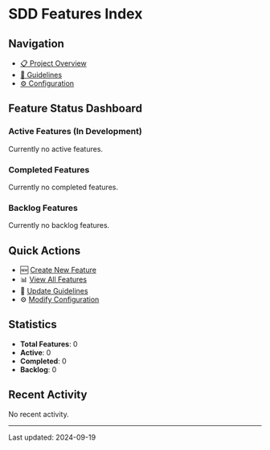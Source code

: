 # SDD Features Index

## Navigation
- [📋 Project Overview](00-overview.md)
- [📖 Guidelines](../.sdd/guidelines.md)
- [⚙️ Configuration](../.sdd/config.json)

## Feature Status Dashboard

### Active Features (In Development)
Currently no active features.

### Completed Features
Currently no completed features.

### Backlog Features
Currently no backlog features.

## Quick Actions
- 🆕 [Create New Feature](active/)
- 📊 [View All Features](.)
- 📝 [Update Guidelines](../.sdd/guidelines.md)
- ⚙️ [Modify Configuration](../.sdd/config.json)

## Statistics
- **Total Features**: 0
- **Active**: 0
- **Completed**: 0
- **Backlog**: 0

## Recent Activity
No recent activity.

---
Last updated: 2024-09-19
